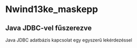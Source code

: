 # Nwind13ke_maskepp
## Java JDBC-vel fűszerezve

Java JDBC adatbázis kapcsolat egy egyszerű lekérdezéssel
